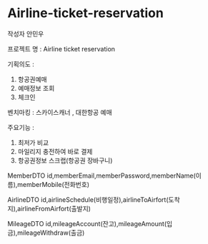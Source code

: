 # Airline-ticket-reservation
작성자 안민우

프로젝트 명 : Airline ticket reservation

기획의도 :
1. 항공권예매
2. 예매정보 조회
3. 체크인

벤치마킹 : 스카이스캐너 , 대한항공 예매

주요기능 : 
1. 최저가 비교
2. 마일리지 충전하여 바로 결제
3. 항공권정보 스크랩(항공권 장바구니)

MemberDTO
id,memberEmail,memberPassword,memberName(이름),memberMobile(전화번호)

AirlineDTO 
id,airlineSchedule(비행일정),airlineToAirfort(도착지),airlineFromAirfort(출발지)

MileageDTO
id,mileageAccount(잔고),mileageAmount(입금),mileageWithdraw(출금)
